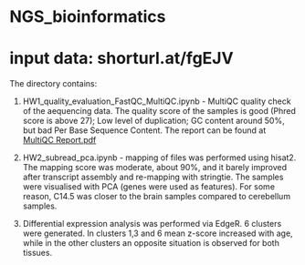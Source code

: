 # NGS_bioinformatics


# input data: shorturl.at/fgEJV


The directory contains:
1. HW1_quality_evaluation_FastQC_MultiQC.ipynb - MultiQC quality check of the aequencing data. The quality score of the samples is good (Phred score is above 27); Low level of duplication; GC content around 50%, but bad Per Base Sequence Content. The report can be found at [MultiQC Report.pdf](https://github.com/eentartetekunst/NGS_bioinformatics/files/9946324/MultiQC.Report.pdf)

2. HW2_subread_pca.ipynb - mapping of files was performed using hisat2. The mapping score was moderate, about 90%, and it barely improved after transcript assembly and re-mapping with stringtie. The samples were visualised with PCA (genes were used as features). For some reason, C14.5 was closer to the brain  samples compared to cerebellum samples. 


3. Differential expression analysis was performed via EdgeR. 6 clusters were generated. In clusters 1,3 and 6 mean z-score increased with age, while in the other clusters an opposite situation is observed for both tissues. 

